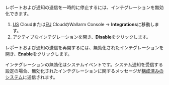 レポートおよび通知の送信を一時的に停止するには、インテグレーションを無効化できます。

1. [US](https://us1.my.wallarm.com/integrations/) Cloudまたは[EU](https://my.wallarm.com/integrations/) CloudのWallarm Console → **Integrations**に移動します。
2. アクティブなインテグレーションを開き、**Disable**をクリックします。

レポートおよび通知の送信を再開するには、無効化されたインテグレーションを開き、**Enable**をクリックします。

インテグレーションの無効化はシステムイベントです。システム通知を受信する設定の場合、無効化されたインテグレーションに関するメッセージが[構成済みのシステム](integrations-intro.md#integration-types)に送信されます。